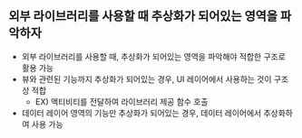 ## 외부 라이브러리를 사용할 때 추상화가 되어있는 영역을 파악하자
- 외부 라이브러리를 사용할 때, 추상화가 되어있는 영역을 파악해야 적합한 구조로 활용 가능
- 뷰와 관련된 기능까지 추상화가 되어있는 경우, UI 레이어에서 사용하는 것이 구조 상 적합
  - EX) 액티비티를 전달하여 라이브러리 제공 함수 호출
- 데이터 레이어 영역의 기능만 추상화가 되어있는 경우, 데이터 레이어에서 추상화하여 사용 가능
